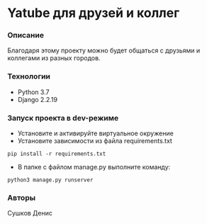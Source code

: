 # Yatube для друзей и коллег
### Описание
Благодаря этому проекту можно будет общаться с друзьями и коллегами из разных городов.
### Технологии
- Python 3.7
- Django 2.2.19
### Запуск проекта в dev-режиме
- Установите и активируйте виртуальное окружение
- Установите зависимости из файла requirements.txt
```
pip install -r requirements.txt
``` 
- В папке с файлом manage.py выполните команду:
```
python3 manage.py runserver
```
### Авторы
Сушков Денис